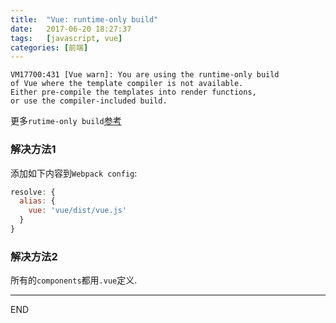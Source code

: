 ```yaml
---
title:  "Vue: runtime-only build"
date:   2017-06-20 18:27:37
tags:   [javascript, vue]
categories: [前端]
---
```

```
VM17700:431 [Vue warn]: You are using the runtime-only build
of Vue where the template compiler is not available.
Either pre-compile the templates into render functions, 
or use the compiler-included build.
```
更多`rutime-only build`[参考](https://github.com/vuejs/vue/issues/2873)

### 解决方法1
添加如下内容到`Webpack config`:
```js
resolve: {
  alias: {
    vue: 'vue/dist/vue.js'
  }
}
```
### 解决方法2
所有的`components`都用`.vue`定义.

---
END
